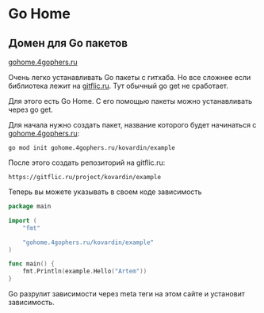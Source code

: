 # Go Home

## Домен для Go пакетов

[gohome.4gophers.ru](https://gohome.4gophers.ru/)

Очень легко устанавливать Go пакеты с гитхаба. Но все сложнее если библиотека лежит на [gitflic.ru](https://gitflic.ru). Тут обычный go get не сработает.

Для этого есть Go Home. С его помощью пакеты можно устанавливать через go get.

Для начала нужно создать пакет, название которого будет начинаться с [gohome.4gophers.ru](https://gohome.4gophers.ru/):

```
go mod init gohome.4gophers.ru/kovardin/example
```

После этого создать репозиторий на gitflic.ru:

```
https://gitflic.ru/project/kovardin/example
```

Теперь вы можете указывать в своем коде зависимость

```go
package main

import (
	"fmt"

	"gohome.4gophers.ru/kovardin/example"
)

func main() {
	fmt.Println(example.Hello("Artem"))
}
```

Go разрулит зависимости через meta теги на этом сайте и установит зависимость.